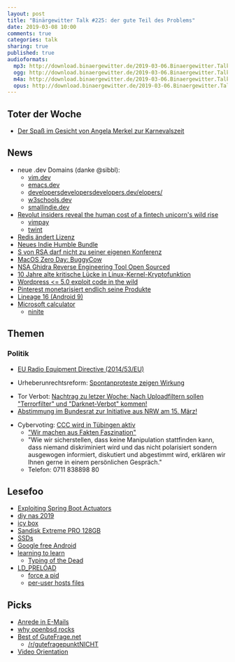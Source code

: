 ```yaml
---
layout: post
title: "Binärgewitter Talk #225: der gute Teil des Problems"
date: 2019-03-08 10:00
comments: true
categories: talk
sharing: true
published: true
audioformats:
  mp3: http://download.binaergewitter.de/2019-03-06.Binaergewitter.Talk.225.mp3
  ogg: http://download.binaergewitter.de/2019-03-06.Binaergewitter.Talk.225.ogg
  m4a: http://download.binaergewitter.de/2019-03-06.Binaergewitter.Talk.225.m4a
  opus: http://download.binaergewitter.de/2019-03-06.Binaergewitter.Talk.225.opus
---
```


## Toter der Woche
- [Der Spaß im Gesicht von Angela Merkel zur Karnevalszeit]( https://twitter.com/StanM3/status/962057527138557952/video/1 )

## News
- neue .dev Domains (danke @sibbl):
  - [vim.dev](https://vim.dev)
  - [emacs.dev](https://emacs.dev)
  - [developersdevelopersdevelopers.dev/elopers/](https://developersdevelopersdevelopers.dev/elopers/)
  - [w3schools.dev](https://w3schools.dev)
  - [smallindie.dev](https://smallindie.dev)
- [Revolut insiders reveal the human cost of a fintech unicorn's wild rise]( 
https://www.wired.co.uk/article/revolut-trade-unions-labour-fintech-politics-storonsky ) 
  * [vimpay]( https://www.vimpay.de/ )
  * [twint]( https://www.twint.ch/en/ )
- [Redis ändert Lizenz]( https://www.heise.de/developer/meldung/Redis-aendert-Lizenzstruktur-erneut-4315817.html )
- [Neues Indie Humble Bundle]( https://www.humblebundle.com/games/humble-indie-bundle-20 )
- [S von RSA darf nicht zu seiner eigenen 
Konferenz](https://www.heise.de/newsticker/meldung/RSA-Conference-RSA-Mitentwickler-Shamir-erhaelt-kein-US-Visum-4327608.html)
- [MacOS Zero Day: BuggyCow]( https://www.wired.com/story/google-project-zero-buggycow-macos-zero-day/ ) 
- [NSA Ghidra Reverse Engineering Tool Open Sourced]( https://www.nsa.gov/resources/everyone/ghidra/ )
- [10 Jahre alte kritische Lücke in Linux-Kernel-Kryptofunktion]( 
https://www.heise.de/security/meldung/10-Jahre-alte-kritische-Luecke-in-Linux-Kernel-Kryptofunktion-entdeckt-4315290.html )
- [Wordpress <= 5.0 exploit code in the wild]( https://gist.github.com/allyshka/f159c0b43f1374f87f2c3817d6401fd6 )
- [Pinterest monetarisiert endlich seine Produkte]( https://www.heise.de/newsticker/meldung/Pinterest-fuehrt-Werbeanzeigen-in-Deutschland-ein-4327276.html )
- [Lineage 16 (Android 9)]( https://www.heise.de/newsticker/meldung/LineageOS-16-Update-bringt-endlich-Android-9-Pie-auf-alte-Smartphones-4324420.html )
- [Microsoft calculator]( https://github.com/Microsoft/calculator )
  - [ninite]( https://ninite.com/ )


## Themen

### Politik
- [EU Radio Equipment Directive (2014/53/EU)]( https://blog.mehl.mx/2019/protect-freedom-on-radio-devices-raise-your-voice-today/ )

- Urheberunrechtsreform: [Spontanproteste zeigen Wirkung]( https://twitter.com/Linuzifer/status/1103046387648876545 )
* Tor Verbot: [Nachtrag zu letzer Woche: Nach Uploadfiltern sollen "Terrorfilter" und "Darknet-Verbot" kommen!]( 
https://www.heise.de/ct/artikel/Editorial-Freiheit-und-Demokratie-4321985.html )
 * [Abstimmung im Bundesrat zur Initiative aus NRW am 15. März!]( https://twitter.com/annalist/status/1103247487610040320 )

- Cybervoting: [CCC wird in Tübingen aktiv]( https://www.cccs.de/2019-02-28-cybervoting-tuebingen/ )
  * ["Wir machen aus Fakten Faszination"]( https://www.neongelb.eu/ )
  * "Wie wir sicherstellen, dass keine Manipulation stattfinden kann, dass niemand diskriminiert wird und das nicht polarisiert sondern ausgewogen informiert, 
diskutiert und abgestimmt wird, erklären wir Ihnen gerne in einem persönlichen Gespräch."
  * Telefon: 0711 838898 80


## Lesefoo
- [Exploiting Spring Boot Actuators]( https://securityboulevard.com/2019/02/exploiting-spring-boot-actuators/ )
- [diy nas 2019]( https://blog.briancmoses.com/2019/03/diy-nas-2019-edition.html )
- [icy box]( https://www.brack.ch/icy-box-externes-gehaeuse-839516 )
- [Sandisk Extreme PRO 128GB]( https://www.amazon.de/SanDisk-Extreme-128GB-Solid-USB-Flash-Laufwerk/dp/B01MU8TZRV/ )
- [SSDs](https://www.backblaze.com/blog/how-reliable-are-ssds/ )
- [Google free Android]( https://niftylettuce.com/posts/google-free-android-setup/#google-free-android-setup )
- [learning to learn]( https://css-tricks.com/learning-to-learn/ )
  - [Typing of the Dead](https://en.wikipedia.org/wiki/The_Typing_of_the_Dead)
- [LD_PRELOAD]( https://blog.jessfraz.com/post/ld_preload/ )
  * [force a pid]( https://twitter.com/kees_cook/status/1094391729422123008 )
  * [per-user hosts files]( https://github.com/figiel/hosts )

## Picks
- [Anrede in E-Mails]( https://vosotros.glitch.me/ )
- [why openbsd rocks]( https://why-openbsd.rocks/fact/ )
- [Best of GuteFrage.net](https://imgur.com/a/B758Vtk)
  - [/r/gutefragepunktNICHT]( https://old.reddit.com/r/gutefragepunktNICHT/ )
- [Video Orientation]( https://xkcd.com/2119/ )
